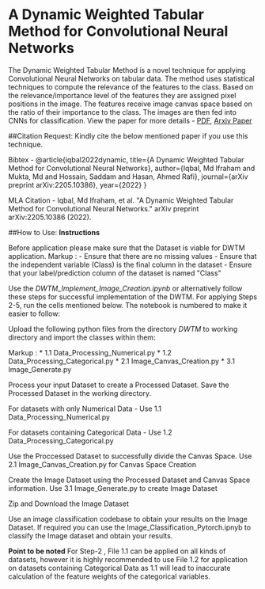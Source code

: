 # A Dynamic Weighted Tabular Method for Convolutional Neural Networks
The Dynamic Weighted Tabular Method is a novel technique for applying Convolutional Neural Networks on tabular data. The method uses statistical techniques to compute the relevance of the features to the class. Based on the relevance/importance level of the features they are assigned pixel positions in the image. The features receive image canvas space based on the ratio of their importance to the class. The images are then fed into CNNs for classification. View the paper for more details - [PDF](https://arxiv.org/pdf/2205.10386.pdf), [Arxiv Paper](https://arxiv.org/abs/2205.10386)

##Citation Request: Kindly cite the below mentioned paper if you use this technique.

Bibtex - @article{iqbal2022dynamic,
  title={A Dynamic Weighted Tabular Method for Convolutional Neural Networks},
  author={Iqbal, Md Ifraham and Mukta, Md and Hossain, Saddam and Hasan, Ahmed Rafi},
  journal={arXiv preprint arXiv:2205.10386},
  year={2022}
}

MLA Citation - Iqbal, Md Ifraham, et al. "A Dynamic Weighted Tabular Method for Convolutional Neural Networks." arXiv preprint arXiv:2205.10386 (2022).

##How to Use:
**Instructions**

Before application please make sure that the Dataset is viable for DWTM application.
Markup : - Ensure that there are no missing values
         - Ensure that the independent variable (Class) is the final column in the dataset
         - Ensure that your label/prediction column of the dataset is named "Class"


Use the *DWTM_Implement_Image_Creation.ipynb* or alternatively follow these steps for successful implementation of the DWTM. For applying Steps 2-5, run the cells mentioned below. The notebook is numbered to make it easier to follow:

Upload the following python files from the directory *DWTM* to working directory and import the classes within them:

Markup : * 1.1 Data_Processing_Numerical.py
         * 1.2 Data_Processing_Categorical.py
         * 2.1 Image_Canvas_Creation.py
         * 3.1 Image_Generate.py

Process your input Dataset to create a Processed Dataset. Save the Processed Dataset in the working directory.

For datasets with only Numerical Data - Use 1.1 Data_Processing_Numerical.py

For datasets containing Categorical Data - Use 1.2 Data_Processing_Categorical.py

Use the Proccessed Dataset to successfully divide the Canvas Space. Use 2.1 Image_Canvas_Creation.py for Canvas Space Creation

Create the Image Dataset using the Processed Dataset and Canvas Space information. Use 3.1 Image_Generate.py to create Image Dataset

Zip and Download the Image Dataset

Use an image classification codebase to obtain your results on the Image Dataset. If required you can use the Image_Classification_Pytorch.ipnyb to classify the Image dataset and obtain your results.

**Point to be noted**
For Step-2 , File 1.1 can be applied on all kinds of datasets, however it is highly recommended to use File 1.2 for application on datasets containing Categorical Data as 1.1 will lead to inaccurate calculation of the feature weights of the categorical variables.

